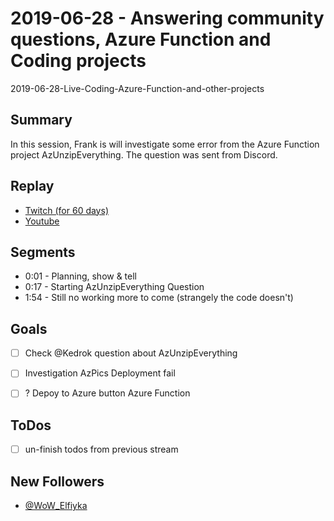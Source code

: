 
# 2019-06-28 - Answering community questions, Azure Function and Coding projects

2019-06-28-Live-Coding-Azure-Function-and-other-projects

Summary
-------

In this session, Frank is will investigate some error from the Azure Function project AzUnzipEverything. The question was sent from Discord.

Replay
------

- [Twitch (for 60 days)](https://www.twitch.tv/videos/445408247)
- [Youtube](https://www.youtube.com/watch?v=8A4x02wW7Vw)


Segments
--------

- 0:01 - Planning, show & tell
- 0:17 - Starting AzUnzipEverything Question
- 1:54 - Still no working more to come (strangely the code doesn't)


Goals
-----

- [ ] Check @Kedrok question about AzUnzipEverything
- [ ] Investigation AzPics Deployment fail
- [ ] ? Depoy to Azure button Azure Function


ToDos
-----
- [ ] un-finish todos from previous stream


New Followers
-------------

- [@WoW_Elfiyka](https://www.twitch.tv/WoW_Elfiyka)



